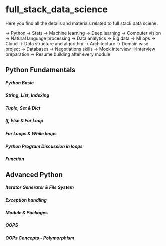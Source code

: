 # full_stack_data_science

Here you find all the details and materials related to full stack data sciene.

-> Python
-> Stats
-> Machine learning
-> Deep learning
-> Computer vision
-> Natural language processing
-> Data analytics
-> Big data
-> Ml ops
-> Cloud
-> Data structure and algorithm
-> Architecture
-> Domain wise project
-> Databases
-> Negotiations skills
-> Mock interview
->Interview preparation
-> Resume building after every module

## Python Fundamentals

##### Python Basic
##### String, List, Indexing
##### Tuple, Set & Dict
##### If, Else & For Loop
##### For Loops & While loops
##### Python Program Discussion in loops
##### Function 

## Advanced Python

##### Iterator Generator & File System
##### Exception handling 
##### Module & Packages
##### OOPS 
##### OOPs Concepts - Polymorphism



